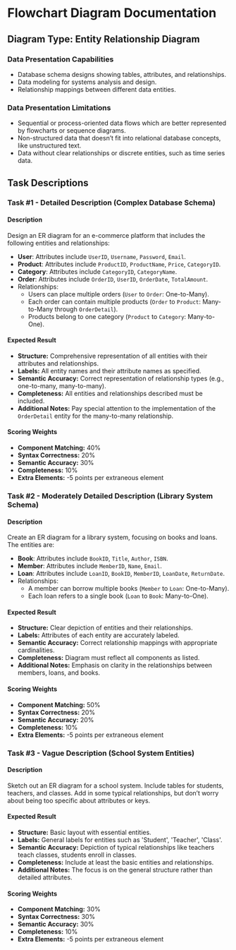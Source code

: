 # Flowchart Diagram Documentation

## Diagram Type: Entity Relationship Diagram

### Data Presentation Capabilities
- Database schema designs showing tables, attributes, and relationships.
- Data modeling for systems analysis and design.
- Relationship mappings between different data entities.

### Data Presentation Limitations
- Sequential or process-oriented data flows which are better represented by flowcharts or sequence diagrams.
- Non-structured data that doesn’t fit into relational database concepts, like unstructured text.
- Data without clear relationships or discrete entities, such as time series data.

## Task Descriptions

### Task #1 - Detailed Description (Complex Database Schema)

#### Description
Design an ER diagram for an e-commerce platform that includes the following entities and relationships:
- **User**: Attributes include `UserID`, `Username`, `Password`, `Email`.
- **Product**: Attributes include `ProductID`, `ProductName`, `Price`, `CategoryID`.
- **Category**: Attributes include `CategoryID`, `CategoryName`.
- **Order**: Attributes include `OrderID`, `UserID`, `OrderDate`, `TotalAmount`.
- Relationships:
  - Users can place multiple orders (`User` to `Order`: One-to-Many).
  - Each order can contain multiple products (`Order` to `Product`: Many-to-Many through `OrderDetail`).
  - Products belong to one category (`Product` to `Category`: Many-to-One).

#### Expected Result

* **Structure:** Comprehensive representation of all entities with their attributes and relationships.
* **Labels:** All entity names and their attribute names as specified.
* **Semantic Accuracy:** Correct representation of relationship types (e.g., one-to-many, many-to-many).
* **Completeness:** All entities and relationships described must be included.
* **Additional Notes:** Pay special attention to the implementation of the `OrderDetail` entity for the many-to-many relationship.

#### Scoring Weights

* **Component Matching:** 40%
* **Syntax Correctness:** 20%
* **Semantic Accuracy:** 30%
* **Completeness:** 10%
* **Extra Elements:** -5 points per extraneous element

### Task #2 - Moderately Detailed Description (Library System Schema)

#### Description
Create an ER diagram for a library system, focusing on books and loans. The entities are:
- **Book**: Attributes include `BookID`, `Title`, `Author`, `ISBN`.
- **Member**: Attributes include `MemberID`, `Name`, `Email`.
- **Loan**: Attributes include `LoanID`, `BookID`, `MemberID`, `LoanDate`, `ReturnDate`.
- Relationships:
  - A member can borrow multiple books (`Member` to `Loan`: One-to-Many).
  - Each loan refers to a single book (`Loan` to `Book`: Many-to-One).

#### Expected Result

* **Structure:** Clear depiction of entities and their relationships.
* **Labels:** Attributes of each entity are accurately labeled.
* **Semantic Accuracy:** Correct relationship mappings with appropriate cardinalities.
* **Completeness:** Diagram must reflect all components as listed.
* **Additional Notes:** Emphasis on clarity in the relationships between members, loans, and books.

#### Scoring Weights

* **Component Matching:** 50%
* **Syntax Correctness:** 20%
* **Semantic Accuracy:** 20%
* **Completeness:** 10%
* **Extra Elements:** -5 points per extraneous element

### Task #3 - Vague Description (School System Entities)

#### Description
Sketch out an ER diagram for a school system. Include tables for students, teachers, and classes. Add in some typical relationships, but don’t worry about being too specific about attributes or keys.

#### Expected Result

* **Structure:** Basic layout with essential entities.
* **Labels:** General labels for entities such as 'Student', 'Teacher', 'Class'.
* **Semantic Accuracy:** Depiction of typical relationships like teachers teach classes, students enroll in classes.
* **Completeness:** Include at least the basic entities and relationships.
* **Additional Notes:** The focus is on the general structure rather than detailed attributes.

#### Scoring Weights

* **Component Matching:** 30%
* **Syntax Correctness:** 30%
* **Semantic Accuracy:** 30%
* **Completeness:** 10%
* **Extra Elements:** -5 points per extraneous element
